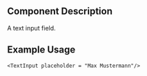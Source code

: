 ## Component Description

A text input field.

## Example Usage

```
<TextInput placeholder = "Max Mustermann"/>
```
